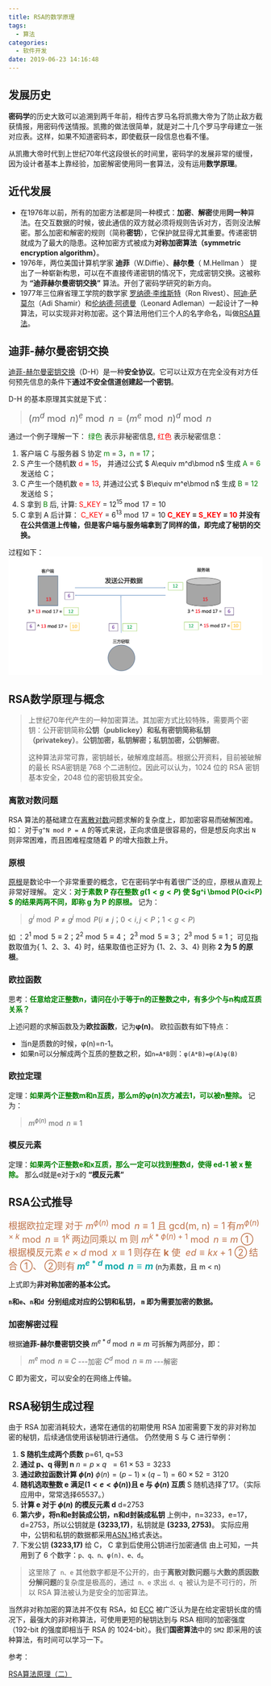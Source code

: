 ```yaml
---
title: RSA的数学原理
tags:
  - 算法
categories:
  - 软件开发
date: 2019-06-23 14:16:48
---
```


## 发展历史

**密码学**的历史大致可以追溯到两千年前，相传古罗马名将凯撒大帝为了防止敌方截获情报，用密码传送情报。凯撒的做法很简单，就是对二十几个罗马字母建立一张对应表。这样，如果不知道密码本，即使截获一段信息也看不懂。

<!-- more -->
从凯撒大帝时代到上世纪70年代这段很长的时间里，密码学的发展非常的缓慢，因为设计者基本上靠经验，加密解密使用同一套算法，没有运用**数学原理**。

## 近代发展
- 在1976年以前，所有的加密方法都是同一种模式：**加密**、**解密**使用**同一种**算法。在交互数据的时候，彼此通信的双方就必须将规则告诉对方，否则没法解密。那么加密和解密的规则（简称**密钥**），它保护就显得尤其重要。传递密钥就成为了最大的隐患。这种加密方式被成为**对称加密算法（**symmetric encryption algorithm**）**。
- 1976年，两位美国计算机学家 **迪菲**（W.Diffie）、**赫尔曼**（ M.Hellman ） 提出了一种崭新构思，可以在不直接传递密钥的情况下，完成密钥交换。这被称为 **“迪菲赫尔曼密钥交换”** 算法。开创了密码学研究的新方向。
- 1977年三位麻省理工学院的数学家 [罗纳德](https://baike.baidu.com/item/罗纳德·李维斯特/700199)[·](https://baike.baidu.com/item/罗纳德·李维斯特/700199)[李维斯特](https://baike.baidu.com/item/罗纳德·李维斯特/700199)（Ron Rivest）、[阿迪](https://baike.baidu.com/item/阿迪·萨莫尔)[·](https://baike.baidu.com/item/阿迪·萨莫尔)[萨莫尔](https://baike.baidu.com/item/阿迪·萨莫尔)（Adi Shamir）和[伦纳德](https://baike.baidu.com/item/伦纳德·阿德曼/12575612)[·](https://baike.baidu.com/item/伦纳德·阿德曼/12575612)[阿德曼](https://baike.baidu.com/item/伦纳德·阿德曼/12575612)（Leonard Adleman）一起设计了一种算法，可以实现非对称加密。这个算法用他们三个人的名字命名，叫做[RSA算法](http://zh.wikipedia.org/zh-cn/RSA加密算法)。

## 迪菲-赫尔曼密钥交换
[迪菲-赫尔曼密钥交换](https://zh.wikipedia.org/wiki/%E8%BF%AA%E8%8F%B2-%E8%B5%AB%E7%88%BE%E6%9B%BC%E5%AF%86%E9%91%B0%E4%BA%A4%E6%8F%9B)（D-H）是一种**安全协议**。它可以让双方在完全没有对方任何预先信息的条件下**通过不安全信道创建起一个密钥**。

D-H 的基本原理其实就是下式：

> <font size=4 >$(m^d \bmod n)^e \bmod n = (m^e \bmod n)^d \bmod n$</font>



通过一个例子理解一下：
<font color=green>绿色 </font>表示非秘密信息, <font color=red>红色</font> 表示秘密信息：

1. 客户端 C 与服务器 S 协定 <font color=green>m</font> = <font color=green>3</font>，<font color=green>n</font> = <font color=green>17</font>；
2. S 产生一个随机数 <font color=red>d</font> = <font color=red>15</font>， 并通过公式 $ A\equiv m^d\bmod n$ 生成 <font color=green>A</font> = <font color=green>6</font> 发送给 C；
3. C 产生一个随机数 <font color=red>e</font> = <font color=red>13</font>,  并通过公式 $ B\equiv m^e\bmod n$ 生成 <font color=green>B</font> = <font color=green>12</font> 发送给 S；
4. S 拿到 <font color=green>B</font> 后, 计算:
   <font color=red>S_KEY</font> =  $12^{15} \bmod 17 = 10$
5. C 拿到 A 后计算：
   <font color=red>C_KEY</font> =  $6^{13} \bmod 17 = 10$
**<font color=red>C_KEY</font> = <font color=red>S_KEY</font> = <font color=red>10</font>  并没有在公共信道上传输，但是客户端与服务端拿到了同样的值，即完成了秘钥的交换。**

过程如下：
![](/Users/hexo_images/WX20201224-165942@2x.png)

## RSA数学原理与概念
> 上世纪70年代产生的一种加密算法。其加密方式比较特殊，需要两个密钥：公开密钥简称**公钥（publickey）**和私有密钥简称**私钥（privatekey）**。**公钥加密，私钥解密；私钥加密，公钥解密**。
>
> 这种算法非常可靠，密钥越长，破解难度越高。根据公开资料，目前被破解的最长 RSA密钥是 768 个二进制位。因此可以认为，1024 位的 RSA 密钥基本安全，2048 位的密钥极其安全。

### 离散对数问题
RSA 算法的基础建立在[离散对数](https://baike.baidu.com/item/%E7%A6%BB%E6%95%A3%E5%AF%B9%E6%95%B0/4538780)问题求解的复杂度上，即加密容易而破解困难。如：
对于`g^N mod P = A` 的等式来说，正向求值是很容易的，但是想反向求出 `N` 则非常困难，而且困难程度随着 P 的增大指数上升。

### 原根
[原根](https://baike.baidu.com/item/%E5%8E%9F%E6%A0%B9)是数论中一个非常重要的概念，它在密码学中有着很广泛的应，原根从直观上非常好理解。
定义：**<font color=green>对于素数 P 存在整数 $g(1<g<P)$ 使 $g^i \bmod P(0<i<P) $ 的结果两两不同，即称 g 为 P 的原根。</font>**
记为：

> $g^i \bmod P \neq g^j \bmod P (i\neq j；0<i,j<P；1<g<P)$

如 ：$2^1 \bmod 5 \equiv 2$；$2^2 \bmod 5 \equiv 4$； $2^3 \bmod 5 \equiv 3$； $2^3 \bmod 5 \equiv 1$；
可见指数取值为{ 1、2、3、4} 时，结果取值也正好为 {1、2、3、4}
则称 **2 为 5 的原根**。

### 欧拉函数
思考：**<font color=green>任意给定正整数n，请问在小于等于n的正整数之中，有多少个与n构成互质关系？</font>**

上述问题的求解函数及为**欧拉函数**，记为**φ(n)**。
欧拉函数有如下特点：

- 当n是质数的时候，φ(n)=n-1。
- 如果n可以分解成两个互质的整数之积，如`n=A*B`则：`φ(A*B)=φ(A)φ(B)`

### 欧拉定理
定理：**<font color=green>如果两个正整数m和n互质，那么m的φ(n)次方减去1，可以被n整除。</font>**
记为：

> $m^{\phi (n)} \bmod n \equiv 1$

### 模反元素
定理：**<font color=green>如果两个正整数e和x互质，那么一定可以找到整数d，使得 ed-1 被 x 整除。</font>**
那么d就是e对于x的 **“模反元素”**

## RSA公式推导
<font color=#be7148 size=4>根据欧拉定理</font>
<font color=#be7148 size=4>对于 $m^{\phi (n)} \bmod n \equiv 1$ 且 gcd(m, n) = 1</font>
<font color=#be7148 size=4>有$m^{\phi (n) \times k} \bmod n \equiv 1^k$</font>
<font color=#be7148 size=4>两边同乘以 m</font>
<font color=#be7148 size=4>则 $m^{k*\phi (n)+1} \bmod n \equiv m$		①</font>
<font color=#be7148 size=4>根据模反元素</font>
<font color=#be7148 size=4>$e \times d \bmod x \equiv 1$</font>
<font color=#be7148 size=4>则存在 **k** 使  $ed \equiv kx + 1$		②</font>
<font color=#be7148 size=4>结合 ①、 ②则有</font>
<font color=#1aa size=4>**$m^{e*d}\bmod n \equiv m$**</font> (n为素数，且 m < n)

上式即为**非对称加密的基本公式。**

**`n`和`e`、`n`和`d `分别组成对应的公钥和私钥， `m` 即为需要加密的数据。**

### 加密解密过程
根据**迪菲-赫尔曼密钥交换** $m^{e*d}\bmod n \equiv m$ 可拆解为两部分，即：

> $m^e \bmod n \equiv C$ ---加密
>  $C^d\bmod n \equiv m$ ---解密

C 即为密文，可以安全的在网络上传输。

## RSA秘钥生成过程
由于 RSA 加密消耗较大，通常在通信的初期使用 RSA 加密需要下发的非对称加密的秘钥，后续通信使用该秘钥进行通信。
仍然使用 S 与 C 进行举例：

1. **S 随机生成两个质数**
   p=61, q=53
2. **通过 p、q 得到 n**
   $n=p\times q$
   ​	$=61\times 53=3233$
3. **通过欧拉函数计算  $\phi (n)$**
   $\phi (n)=(p-1)\times (q-1)$ 
   ​		 $=60\times 52=3120$
4. **随机选取整数 e 满足$(1<e<\phi (n))$且 e 与 $\phi(n)$ 互质**
   S 随机选择了17。（实际应用中，常常选择65537。）
5. **计算 e 对于 $\phi(n)$ 的模反元素 d**
   d=2753
6. **第六步，将n和e封装成公钥，n和d封装成私钥**
   上例中，n=3233，e=17，d=2753，所以公钥就是 **(3233,17)**，私钥就是 **(3233, 2753)**。
   实际应用中，公钥和私钥的数据都采用[ASN.1](http://zh.wikipedia.org/zh-cn/ASN.1)格式表达。
7. 下发公钥 **(3233,17)** 给 C， C 拿到后使用公钥进行加密通信
由上可知，一共用到了 6 个数字：`p、q、n、φ(n)、e、d`。
> 这里除了` n、e` 其他数字都是不公开的，由于**离散对数问题**与**大数的质因数分解问题**的复杂度是极高的，通过` n、e` 求出 `d、q `被认为是不可行的，所以 RSA 算法被认为是安全的加密算法。

当然非对称加密的算法并不仅有 RSA，如 [ECC](https://zh.wikipedia.org/wiki/%E6%A4%AD%E5%9C%86%E6%9B%B2%E7%BA%BF%E5%AF%86%E7%A0%81%E5%AD%A6)  被广泛认为是在给定密钥长度的情况下，最强大的非对称算法，可使用更短的秘钥达到与 RSA 相同的加密强度（192-bit 的强度即相当于 RSA 的 1024-bit）。我们**国密算法**中的 `SM2` 即采用的该种算法，有时间可以学习一下。



参考： 

[RSA算法原理（二）](https://www.ruanyifeng.com/blog/2013/06/rsa_algorithm_part_one.html)



